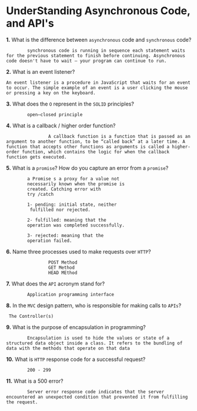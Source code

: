 # UnderStanding Asynchronous Code, and API's

**1.** What is the difference between `asynchronous` code and `synchronous` code?
<!-- enter you answer in the space below -->
```
        synchronous code is running in sequence each statement waits for the previous statement to finish before continuing. Asynchronous code doesn't have to wait – your program can continue to run. 
```
**2.** What is an event listener?
<!-- enter you answer in the space below -->
```
An event listener is a procedure in JavaScript that waits for an event to occur. The simple example of an event is a user clicking the mouse or pressing a key on the keyboard.
```
**3.** What does the `O` represent in the `SOLID` principles?
<!-- enter you answer in the space below -->
```
        open–closed principle
```
**4.** What is a callback / higher order function?
<!-- enter you answer in the space below -->
```
                A callback function is a function that is passed as an argument to another function, to be “called back” at a later time. A function that accepts other functions as arguments is called a higher-order function, which contains the logic for when the callback function gets executed.
```
**5.** What is a `promise`? How do you capture an error from a `promise`?
<!-- enter you answer in the space below -->
```
        a Promise s a proxy for a value not 
        necessarily known when the promise is 
        created. Catching error with 
        try /catch

        1- pending: initial state, neither
         fulfilled nor rejected.

        2- fulfilled: meaning that the 
        operation was completed successfully.

        3- rejected: meaning that the 
        operation failed.
```
**6.** Name three processes used to make requests over `HTTP`?
<!-- enter you answer in the space below -->
```
                POST Method
                GET Method
                HEAD MEthod
```
**7.** What does the `API` acronym stand for?
<!-- enter you answer in the space below -->
```
        Application programming interface
```
**8.** In the `MVC` design pattern, who is responsible for making calls to `APIs`?
<!-- enter you answer in the space below -->
```
 The Controller(s)
```
**9.** What is the purpose of encapsulation in programming?
<!-- enter you answer in the space below -->
```
        Encapsulation is used to hide the values or state of a structured data object inside a class. It refers to the bundling of data with the methods that operate on that data
```
**10.** What is `HTTP` response code for a successful request?
<!-- enter you answer in the space below -->
```
        200 - 299
```
**11.** What is a 500 error?
<!-- enter you answer in the space below -->
```
        Server error response code indicates that the server encountered an unexpected condition that prevented it from fulfilling the request.
```